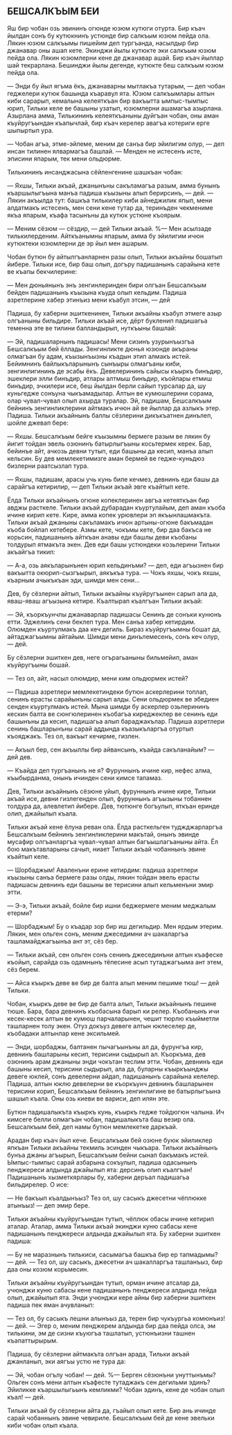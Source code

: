## БЕШСАЛКЪЫМ БЕИ

Яш бир чобан озь эвининъ огюнде юзюм кутюги отурта.
Бир къач йылдан сонъ бу кутюкнинъ устюнде бир салкъым юзюм пейда ола.
Лякин юзюм салкъымы пишейим деп тургъанда, насылдыр бир джанавар оны ашап кете.
Экинджи йылы кутюкте эки салкъым юзюм пейда ола.
Лякин юзюмлерни кене де джанавар ашай.
Бир къач йыллар шай текрарлана.
Бешинджи йылы дегенде, кутюкте беш салкъым юзюм пейда ола.

— Энди бу йыл ягъма ёкъ, джанаварны мытлакъа тутарым, — деп чобан геджелери кутюк башында къаравул ята.
Юзюм салкъымлары алтын киби сарарып, кемалына келеяткъан бир вакъытта ымпыс-тымпыс юрип, Тильки келе ве башыны узатып, юзюмлерни ашамагъа азырлана.
Азырлана амма, Тилькининъ келеяткъаныны дуйгъан чобан, оны аман къуйругъындан къапычлай, бир къач керелер авагъа котериги ерге шыпыртып ура.

— Чобан агъа, этме-эйлеме, меним де санъа бир эйилигим олур, — деп инсан тилинен ялвармагъа башлай.
— Менден не истесенъ исте, эписини япарым, тек мени ольдюрме.

Тилькининъ инсанджасына сёйленгенине шашкъан чобан:

— Яхшы, Тильки акъай, джанынъны сакъламагъа разым, амма бунынъ къаршылыгъына манъа падиша къызыны алып берирсинъ, — дей.
— Лякин акъылда тут: башкъа тилькилер киби айнеджилик япып, мени алдатмакъ истесенъ, мен сени кене тутар да, теринъден чекмениме якъа япарым, къафа тасынъны да кутюк устюне къоярым.

— Меним сёзюм — сёздир, — дей Тильки акъай.
%— Мен асылзаде тилькилерденим.
Айткъанымны япарым, амма бу эйилигим ичюн кутюктеки юзюмлерни де эр йыл мен ашарым.

Чобан бутюн бу айтылгъанларнен разы олып, Тильки акъайны бошатып йибере.
Тильки исе, бир баш олып, догъру падишанынъ сарайына кете ве къапы бекчилерине:

— Мен дюньянынъ энъ зенгинлеринден бири олгъан Бешсалкъым бейден падишанынъ къызына къуда олып кельдим.
Падиша азретлерине хабер этинъиз мени къабул этсин, — дей

Падиша, бу хаберни эшиткенинен, Тильки акъайны къабул этмеге азыр олгъаныны бильдире.
Тильки акъай исе, дёрт букленип падишагьа теменна эте ве тилини балландырып, нуткъыны башлай:

— Эй, падишаларнынъ падишасы!
Мени сизинъ узурынъызгъа Бешсалкъым бей ёллады.
Зенгинликте дюнья юзюнде акъраны олмагъан бу адам, къызынъызны къадын этип алмакъ истей.
Бейимнинъ байлыкъларынынъ сынъыры олмагъаны киби, зенгинлигининъ де эсабы ёкъ.
Девелерининъ сайысы къыркъ бинъдир, эшеклери элли бинъдир, атлары алтмыш бинъдир, къойлары етмиш бинъдир, эчкилери исе, беш йылдан берли сайып турсалар да, шу куньгедже сонъуна чыкъамадылар.
Алтын ве кумюшлерини сорама, олар чувал-чувал олып ахырда туралар.
Эй, падишам, Бешсалкъым бейнинъ зенгинликлерини айтмакъ ичюн ай ве йыллар да азлыкъ этер.
Падиша.
Тильки акъайнынъ баллы сёзлерини дикъкъатнен динълеп, шойле джевап бере:

— Яхшы.
Бешсалкъым бейге къызымны бермеге разым ве лякин бу йигит тойдан эвель озюнинъ батырлыгъыны косьтермек керек.
Бар, бейинъе айт, ачкозь девни тутып, еди башыны да кесип, манъа алып кельсин.
Бу дев мемлекетимизге аман бермей ве гедже-куньдюз бизлерни раатсызлап тура.

— Яхшы, падишам, арасы учь кунь биле кечмез, девнинъ еди башы да сарайгъа кетирилир, — деп Тильки акъай эвге къайтып кете.

Ёлда Тильки акъайнынъ огюне копеклеринен авгъа кетеяткъан бир авджы расткеле.
Тильки акъай дубарадан къуртулайым, деп аман къоба ичине кирип кете.
Кире, амма копек урювлери эп якъынлашмакъта.
Тильки акъай джаныны сакъламакъ ичюн артыны-огюне бакъмадан къоба бойлап кетебере.
Азмы кете, чокъмы кете, бир даа бакъса не корьсин, падишанынъ айткъан анавы еди башлы деви къобаны толдурып ятмакъта экен.
Дев еди башы устюндеки козьлерини Тильки акъайгъа тикип:

— А-а, озь аякъларынънен юрип кельдинъми? — деп, еди агъызнен бир вакъытта окюрип-сызгъырып, аякъкъа тура.
— Чокъ яхшы, чокъ яхшы, къарным ачыкъкъан эди, шимди мен сени...

Дев, бу сёзлерни айтып, Тильки акъайны къуйругъынен сарып ала да, яваш-яваш агъызына кетире.
Къалтырап къалгъан Тильки акъай:

— Эй, къоркъунчлы джанаварлар падишасы Сенинъ де сонъки кунюнъ етти.
Эджелинъ сени беклеп тура.
Мен санъа хабер кетирдим.
Олюмден къуртулмакъ даа кеч дегиль.
Бираз къуйругъымны бошат да, айтаджагъымны айтайым.
Шимди мени динълемесенъ, сонъ кеч олур, — дей.

Бу сёзлерни эшиткен дев, неге огърагьаныны бильмейип, аман къуйругъыны бошай.

— Тез ол, айт, насыл олюмдир, мени ким ольдюрмек истей?

— Падиша азретлери мемлекетиндеки бутюн аскерлерини топлап, сенинъ ерасты сарайынъны сарып алды.
Сени ольдюрмек ве эбедиен сенден къуртулмакъ истей.
Мына шимди бу аскерлер озьлерининъ кескин балта ве сюнгюлеринен къобагъа киреджеклер ве сенинъ еди башынъны да кесип, падишагьа алып бараджакълар.
Падиша азретлери сенинь башларынъны сарай аддында къазыкъларгъа отуртып къояджакъ.
Тез ол, вакъыт кечирме, гизлен.

— Акъыл бер, сен акъыллы бир айвансынъ, къайда сакъланайым? — дей дев.

— Къайда деп тургъанынъ не я?
Фуруннынъ ичине кир, нефес алма, къыбырданма, онынъ ичинден сени кимсе тапамаз.

Дев, Тильки акъайнынъ сёзюне уйып, фуруннынъ ичине кире, Тильки акъай исе, девни гизлегенден олып, фуруннынъ агъызыны тобаннен толдура да, алевлетип йибере.
Дев, тютюнге богъулып, яткъан еринде олип, джайылып къала.

Тильки акъай кене ёлуна реван ола.
Ёлда расткельген туджджарларгъа Бешсалкъым бейнинъ зенгинликлерини макътай, онынъ эвинде мусафир олгъанларгъа чувал-чувал алтын багъышлагъаныны айта.
Ёл бою макътавларыны сачып, ниает Тильки акъай чобаннынъ эвине къайтып келе.

— Шорбаджым!
Аваленъни ерине кетирдим: падиша азретлери къызыны санъа бермеге разы олды, лякин тойдан эвель ерасты падишасы девнинъ еди башыны ве терисини алып кельменъни эмир этти.

— Э-э, Тильки акъай, бойле бир ишни беджермеге меним меджалым етерми?

— Шорбаджым!
Бу о къадар зор бир иш дегильдир.
Мен ярдым этерим.
Лякин, мен ольген сонъ, меним джеседимни ач шакаларгъа ташламайджагъынъа ант эт, сёз бер.

— Тильки акъай, сен ольген сонъ сенинъ джесединъни алтын къафеске къойып, сарайда озь одамнынъ тёпесине асып тутаджагъыма ант этем, сёз берем.

— Айса къыркъ деве ве бир де балта алып меним пешиме тюш! — дей Тильки.

Чобан, къыркъ деве ве бир де балта алып, Тильки акъайнынъ пешине тюше.
Бара, бара девнинъ къобасына барып ки релер.
Къобанынъ ичи кесек-кесек алтын ве кумюш парчаларынен, чешит тюрлю къыйметли ташларнен толу экен.
Отуз докъуз девеге алтын юклеселер де, къобадаки алтынлар кене эксильмей.

— Энди, шорбаджы, балтанен пычагъынъны ал да, фурунгъа кир, девнинъ башларыны кесип, терисини сыдырып ал.
Къоркъма, дев озюнинъ арам джаныны энди чокътан теслим этти.
Чобан, девнинъ еди башыны кесип, терисини сыдырып, ала да, буларны къыркъынджы девеге юклей, сонъ девелерни айдап, падишанынъ сарайына келелер.
Падиша, алтын юклю девелерни ве къоркъунч девнинъ башларынен терисини корип, Бешсалкъым бейнинъ зенгинлигине ве батырлыгъына шашып къала.
Оны озь киеви ве вариси, деп илян эте.

Бутюн падишалыкъта къыркъ кунь, къыркъ гедже тойдюгюн чалына.
Ич кимсеге белли олмагъан чобан, падишалыкъта баш везир ола.
Бешсалкъым бей, деп намы бутюн мемлекетке даркъай.

Арадан бир къач йыл кече.
Бешсалкъым бей озюне буюк эйиликлер япкъан Тильки акъайны текмиль эсинден чыкъара.
Тильки акъайнынъ бунъа джаны агъырып, Бешсалкъым бейни сынап бакъмакъ истей.
Ымпыс-тымпыс сарай азбарына сокъулып, падиша одасынынъ пенджереси алдында джайылып ята: дерсинъ олип къалгъан!
Падишанынъ хызметкярлары бу, хаберни деръал падишагьа бильдирелер.
О исе:

— Не бакъып къалдынъыз?
Тез ол, шу сасыкъ джесетни чёплюкке атынъыз! — деп эмир бере.

Тильки акъайны къуйругъындан тутып, чёплюк обасы ичине кетирип аталар.
Аталар, амма Тильки акъай экинджи куню сабасы кене падишанынъ пенджереси алдында джайылып ята.
Бу хаберни эшиткен падиша:

— Бу не маразнынъ тилькиси, сасымагъа башкъа бир ер тапмадымы? — дей. — Тез ол, шу сасыкъ, джесетни ач шакалларгъа ташланъыз, бир даа оны козюм корьмесин.

Тильки акъайны къуйругъындан тутып, орман ичине атсалар да, учюнджи куню сабасы кене падишанынъ пенджереси алдында пейда олып, джайылып ята.
Энди учюнджи кере айны бир хаберни эшиткен падиша пек яман ачувланып:

— Тез ол, бу сасыкъ лешни алынъыз да, терен бир чукъургьа комюнъиз! — дей. — Эгер о, меним пенджерем алдында бир даа пейда олса, эм тилькини, эм де сизни къуюгъа ташлатып, устюнъизни ташнен къапаттырырым.

Падиша, бу сёзлерни айтмакъта олгъан арада, Тильки акъай джанланып, эки аягъы устю не тура да:

— Эй, чобан огълу чобан! — дей.
%— Берген сёзюнъни унуттынъмы?
Ольген сонъ мени алтын къафесте тутаджакъ сен дегильми эдинъ?
Эйиликке къаршылыгьынъ кемликми?
Чобан эдинъ, кене де чобан олып къал! — дей.

Тильки акъай бу сёзлерни айта да, гъайып олып кете.
Бир ань ичинде сарай чобаннынъ эвине чевириле.
Бешсалкъым бей де кене эвельки киби чобан олып къала.

